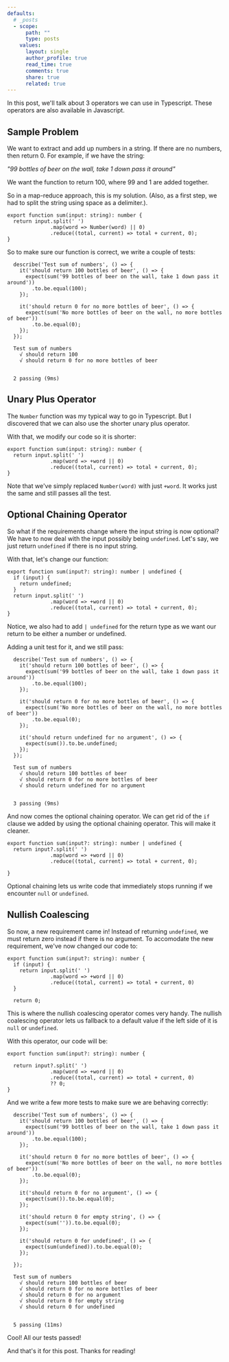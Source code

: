 ```yaml
---
defaults:
  # _posts
  - scope:
      path: ""
      type: posts
    values:
      layout: single
      author_profile: true
      read_time: true
      comments: true
      share: true
      related: true
---
```


In this post, we'll talk about 3 operators we can use in Typescript. These operators are also available in Javascript.


## Sample Problem

We want to extract and add up numbers in a string. If there are no numbers, then return 0.
For example, if we have the string:

*"99 bottles of beer on the wall, take 1 down pass it around"*

We want the function to return 100, where 99 and 1 are added together.

So in a map-reduce approach, this is my solution. (Also, as a first step, we had to split the string using space as a delimiter.).

```
export function sum(input: string): number {
  return input.split(' ')
              .map(word => Number(word) || 0)
              .reduce((total, current) => total + current, 0);
}
```

So to make sure our function is correct, we write a couple of tests:
```
  describe('Test sum of numbers', () => {
    it('should return 100 bottles of beer', () => {
      expect(sum('99 bottles of beer on the wall, take 1 down pass it around'))
        .to.be.equal(100);
    });

    it('should return 0 for no more bottles of beer', () => {
      expect(sum('No more bottles of beer on the wall, no more bottles of beer'))
        .to.be.equal(0);
    });
  });

  Test sum of numbers
    √ should return 100
    √ should return 0 for no more bottles of beer


  2 passing (9ms)
```


## Unary Plus Operator

The `Number` function was my typical way to go in Typescript. But I discovered that we can also use the shorter unary plus operator.

With that, we modify our code so it is shorter:
```
export function sum(input: string): number {
  return input.split(' ')
              .map(word => +word || 0)
              .reduce((total, current) => total + current, 0);
}
```
Note that we've simply replaced `Number(word)` with just `+word`. It works just the same and still passes all the test.

## Optional Chaining Operator

So what if the requirements change where the input string is now optional? We have to now deal with the input possibly being `undefined`. Let's say, we just return `undefined` if there is no input string.

With that, let's change our function:
```
export function sum(input?: string): number | undefined {
  if (input) {
    return undefined;
  }
  return input.split(' ')
              .map(word => +word || 0)
              .reduce((total, current) => total + current, 0);
}
```

Notice, we also had to add `| undefined` for the return type as we want our return to be either a number or undefined.

Adding a unit test for it, and we still pass:
```
  describe('Test sum of numbers', () => {
    it('should return 100 bottles of beer', () => {
      expect(sum('99 bottles of beer on the wall, take 1 down pass it around'))
        .to.be.equal(100);
    });

    it('should return 0 for no more bottles of beer', () => {
      expect(sum('No more bottles of beer on the wall, no more bottles of beer'))
        .to.be.equal(0);
    });

    it('should return undefined for no argument', () => {
      expect(sum()).to.be.undefined;
    });
  });

  Test sum of numbers
    √ should return 100 bottles of beer
    √ should return 0 for no more bottles of beer
    √ should return undefined for no argument


  3 passing (9ms)
```

And now comes the optional chaining operator. We can get rid of the `if` clause we added by using the optional chaining operator. This will make it cleaner.
```
export function sum(input?: string): number | undefined {
  return input?.split(' ')
              .map(word => +word || 0)
              .reduce((total, current) => total + current, 0);

}
```

Optional chaining lets us write code that immediately stops running if we encounter `null` or `undefined`.

## Nullish Coalescing

So now, a new requirement came in! Instead of returning `undefined`, we must return zero instead if there is no argument. To accomodate the new requirement, we've now changed our code to:
```
export function sum(input?: string): number {
  if (input) {
    return input.split(' ')
              .map(word => +word || 0)
              .reduce((total, current) => total + current, 0)
  }

  return 0;
```

This is where the nullish coalescing operator comes very handy. The nullish coalescing operator lets us fallback to a default value if the left side of it is `null` or `undefined`.

With this operator, our code will be:
```
export function sum(input?: string): number {

  return input?.split(' ')
              .map(word => +word || 0)
              .reduce((total, current) => total + current, 0)
              ?? 0;
}
```

And we write a few more tests to make sure we are behaving correctly:
```
  describe('Test sum of numbers', () => {
    it('should return 100 bottles of beer', () => {
      expect(sum('99 bottles of beer on the wall, take 1 down pass it around'))
        .to.be.equal(100);
    });

    it('should return 0 for no more bottles of beer', () => {
      expect(sum('No more bottles of beer on the wall, no more bottles of beer'))
        .to.be.equal(0);
    });

    it('should return 0 for no argument', () => {
      expect(sum()).to.be.equal(0);
    });

    it('should return 0 for empty string', () => {
      expect(sum('')).to.be.equal(0);
    });

    it('should return 0 for undefined', () => {
      expect(sum(undefined)).to.be.equal(0);
    });

  });

  Test sum of numbers
    √ should return 100 bottles of beer
    √ should return 0 for no more bottles of beer
    √ should return 0 for no argument
    √ should return 0 for empty string
    √ should return 0 for undefined


  5 passing (11ms)
```


Cool! All our tests passed!

And that's it for this post. Thanks for reading!
